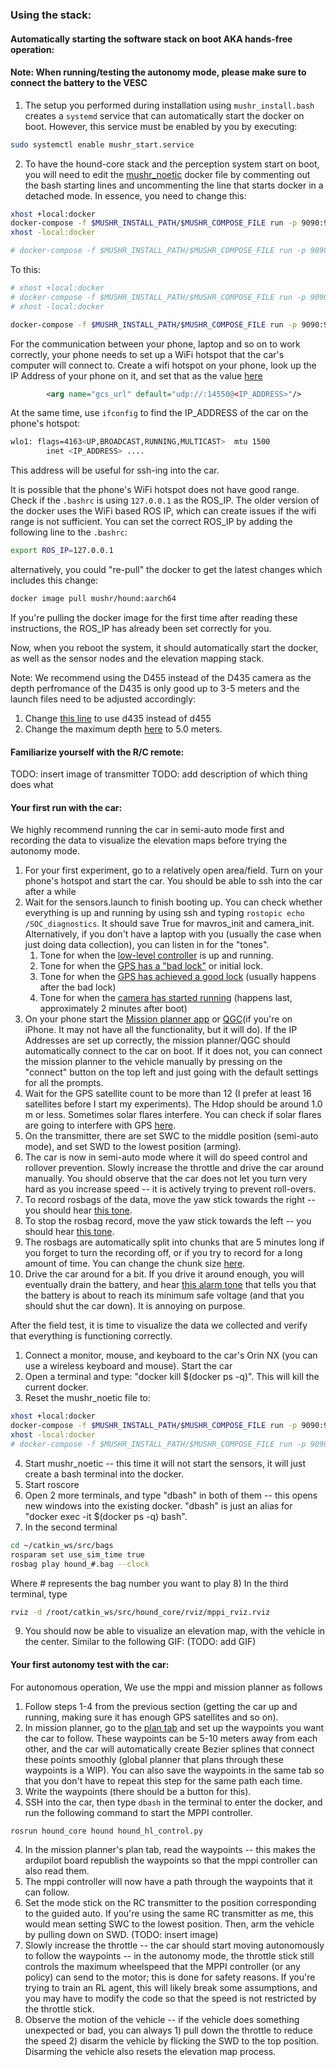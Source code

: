 ### Using the stack:
#### Automatically starting the software stack on boot AKA hands-free operation:
#### Note: When running/testing the autonomy mode, please make sure to connect the battery to the VESC
1. The setup you performed during installation using `mushr_install.bash` creates a `systemd` service that can automatically start the docker on boot. However, this service must be enabled by you by executing:
```bash
sudo systemctl enable mushr_start.service
```

2. To have the hound-core stack and the perception system start on boot, you will need to edit the [mushr_noetic](https://github.com/prl-mushr/mushr/blob/noetic-HOUND/mushr_utils/install/mushr_noetic) docker file by commenting out the bash starting lines and uncommenting the line that starts docker in a detached mode.
In essence, you need to change this:
```bash
xhost +local:docker
docker-compose -f $MUSHR_INSTALL_PATH/$MUSHR_COMPOSE_FILE run -p 9090:9090 --rm mushr_noetic bash
xhost -local:docker

# docker-compose -f $MUSHR_INSTALL_PATH/$MUSHR_COMPOSE_FILE run -p 9090:9090 -d --rm mushr_noetic /root/catkin_ws/src/hound_core/entry_command.sh
```
To this:
```bash
# xhost +local:docker
# docker-compose -f $MUSHR_INSTALL_PATH/$MUSHR_COMPOSE_FILE run -p 9090:9090 --rm mushr_noetic bash
# xhost -local:docker

docker-compose -f $MUSHR_INSTALL_PATH/$MUSHR_COMPOSE_FILE run -p 9090:9090 -d --rm mushr_noetic /root/catkin_ws/src/hound_core/entry_command.sh
```

For the communication between your phone, laptop and so on to work correctly, your phone needs to set up a WiFi hotspot that the car's computer will connect to.
Create a wifi hotspot on your phone, look up the IP Address of your phone on it, and set that as the value [here](https://github.com/prl-mushr/hound_core/blob/main/launch/apm.launch#L6)
```xml
		<arg name="gcs_url" default="udp://:14550@<IP_ADDRESS>"/>
```
At the same time, use `ifconfig` to find the IP_ADDRESS of the car on the phone's hotspot:
```bash
wlo1: flags=4163<UP,BROADCAST,RUNNING,MULTICAST>  mtu 1500
        inet <IP_ADDRESS> .... 
```
This address will be useful for ssh-ing into the car. 

It is possible that the phone's WiFi hotspot does not have good range.
Check if the `.bashrc` is using `127.0.0.1` as the ROS_IP. 
The older version of the docker uses the WiFi based ROS IP, which can create issues if the wifi range is not sufficient.
You can set the correct ROS_IP by adding the following line to the `.bashrc`:
```bash
export ROS_IP=127.0.0.1
``` 
alternatively, you could "re-pull" the docker to get the latest changes which includes this change:
```bash
docker image pull mushr/hound:aarch64
```
If you're pulling the docker image for the first time after reading these instructions, the ROS_IP has already been set correctly for you.

Now, when you reboot the system, it should automatically start the docker, as well as the sensor nodes and the elevation mapping stack. 

Note: We recommend using the D455 instead of the D435 camera as the depth perfromance of the D435 is only good up to 3-5 meters and the launch files need to be adjusted accordingly:
1) Change [this line](https://github.com/prl-mushr/hound_core/blob/main/launch/sensors.launch#L7) to use d435 instead of d455
2) Change the maximum depth [here](https://github.com/prl-mushr/elevation_mapping_cupy/blob/main/elevation_mapping_cupy/config/D455_parameters.yaml#L78) to 5.0 meters. 

#### Familiarize yourself with the R/C remote:
TODO: insert image of transmitter
TODO: add description of which thing does what

#### Your first run with the car:

We highly recommend running the car in semi-auto mode first and recording the data to visualize the elevation maps before trying the autonomy mode.

1) For your first experiment, go to a relatively open area/field. Turn on your phone's hotspot and start the car. You should be able to ssh into the car after a while
2) Wait for the sensors.launch to finish booting up. You can check whether everything is up and running by using ssh and typing `rostopic echo /SOC_diagnostics`. It should save True for mavros_init and camera_init. Alternatively, if you don't have a laptop with you (usually the case when just doing data collection), you can listen in for the "tones".
	1) Tone for when the [low-level controller](https://firmware.ardupilot.org/Tools/ToneTester/#MLO2L2A) is up and running.
	2) Tone for when the [GPS has a "bad lock"](https://firmware.ardupilot.org/Tools/ToneTester/#MSO3L8ddP8dd) or initial lock.
	3) Tone for when the [GPS has achieved a good lock](https://firmware.ardupilot.org/Tools/ToneTester/#MSO3L8dP8d) (usually happens after the bad lock)
	4) Tone for when the [camera has started running](https://firmware.ardupilot.org/Tools/ToneTester/#MLO2L2C) (happens last, approximately 2 minutes after boot)
3) On your phone start the [Mission planner app](https://play.google.com/store/apps/details?id=com.michaeloborne.MissionPlanner&hl=en_US&pli=1) or [QGC](https://apps.apple.com/us/app/alta-qgroundcontrol/id1447536334)(if you're on iPhone. It may not have all the functionality, but it will do). If the IP Addresses are set up correctly, the mission planner/QGC should automatically connect to the car on boot. If it does not, you can connect the mission planner to the vehicle manually by pressing on the "connect" button on the top left and just going with the default settings for all the prompts.
4) Wait for the GPS satellite count to be more than 12 (I prefer at least 16 satellites before I start my experiments). The Hdop should be around 1.0 m or less. Sometimes solar flares interfere. You can check if solar flares are going to interfere with GPS [here](https://www.swpc.noaa.gov/products/planetary-k-index).
5) On the transmitter, there are set SWC to the middle position (semi-auto mode), and set SWD to the lowest position (arming).
6) The car is now in semi-auto mode where it will do speed control and rollover prevention. Slowly increase the throttle and drive the car around manually. You should observe that the car does not let you turn very hard as you increase speed -- it is actively trying to prevent roll-overs.
7) To record rosbags of the data, move the yaw stick towards the right -- you should hear [this tone](https://firmware.ardupilot.org/Tools/ToneTester/#MLO3L8CD).
8) To stop the rosbag record, move the yaw stick towards the left -- you should hear [this tone](https://firmware.ardupilot.org/Tools/ToneTester/#MLO3L8DC).
9) The rosbags are automatically split into chunks that are 5 minutes long if you forget to turn the recording off, or if you try to record for a long amount of time. You can change the chunk size [here](https://github.com/prl-mushr/hound_core/blob/main/src/HAL_9000.py#L130C41-L130C50).
10) Drive the car around for a bit. If you drive it around enough, you will eventually drain the battery, and hear [this alarm tone](https://firmware.ardupilot.org/Tools/ToneTester/#MSO3L8dddP8ddd) that tells you that the battery is about to reach its minimum safe voltage (and that you should shut the car down). It is annoying on purpose.

After the field test, it is time to visualize the data we collected and verify that everything is functioning correctly.
  
1) Connect a monitor, mouse, and keyboard to the car's Orin NX (you can use a wireless keyboard and mouse). Start the car
2) Open a terminal and type: "docker kill $(docker ps -q)". This will kill the current docker.
3) Reset the mushr_noetic file to:
```bash
xhost +local:docker
docker-compose -f $MUSHR_INSTALL_PATH/$MUSHR_COMPOSE_FILE run -p 9090:9090 --rm mushr_noetic bash
xhost -local:docker
# docker-compose -f $MUSHR_INSTALL_PATH/$MUSHR_COMPOSE_FILE run -p 9090:9090 -d --rm mushr_noetic /root/catkin_ws/src/hound_core/entry_command.sh
```
4) Start mushr_noetic -- this time it will not start the sensors, it will just create a bash terminal into the docker.
5) Start roscore
6) Open 2 more terminals, and type "dbash" in both of them -- this opens new windows into the existing docker. "dbash" is just an alias for "docker exec -it $(docker ps -q) bash".
7) In the second terminal 
```bash
cd ~/catkin_ws/src/bags
rosparam set use_sim_time true
rosbag play hound_#.bag --clock
```
Where # represents the bag number you want to play
8) In the third terminal, type 
```bash
rviz -d /root/catkin_ws/src/hound_core/rviz/mppi_rviz.rviz
```
9) You should now be able to visualize an elevation map, with the vehicle in the center. Similar to the following GIF: (TODO: add GIF)


#### Your first autonomy test with the car:
For autonomous operation, We use the mppi and mission planner as follows

1) Follow steps 1-4 from the previous section (getting the car up and running, making sure it has enough GPS satellites and so on).
2) In mission planner, go to the [plan tab](https://ardupilot.org/planner/docs/common-planning-a-mission-with-waypoints-and-events.html) and set up the waypoints you want the car to follow. These waypoints can be 5-10 meters away from each other, and the car will automatically create Bezier splines that connect these points smoothly (global planner that plans through these waypoints is a WIP). You can also save the waypoints in the same tab so that you don't have to repeat this step for the same path each time.
2) Write the waypoints (there should be a button for this). 
3) SSH into the car, then type `dbash` in the terminal to enter the docker, and run the following command to start the MPPI controller.
```bash
rosrun hound_core hound hound_hl_control.py
```
4) In the mission planner's plan tab, read the waypoints -- this makes the ardupilot board republish the waypoints so that the mppi controller can also read them.
5) The mppi controller will now have a path through the waypoints that it can follow.
6) Set the mode stick on the RC transmitter to the position corresponding to the guided auto. If you're using the same RC transmitter as me, this would mean setting SWC to the lowest position. Then, arm the vehicle by pulling down on SWD. (TODO: insert image)
7) Slowly increase the throttle -- the car should start moving autonomously to follow the waypoints -- in the autonomy mode, the throttle stick still controls the maximum wheelspeed that the MPPI controller (or any policy) can send to the motor; this is done for safety reasons. If you're trying to train an RL agent, this will likely break some assumptions, and you may have to modify the code so that the speed is not restricted by the throttle stick.
8) Observe the motion of the vehicle -- if the vehicle does something unexpected or bad, you can always 1) pull down the throttle to reduce the speed 2) disarm the vehicle by flicking the SWD to the top position. Disarming the vehicle also resets the elevation map process.